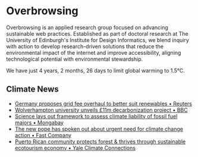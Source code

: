 # Overbrowsing

Overbrowsing is an applied research group focused on advancing sustainable web practices. Established as part of doctoral research at The University of Edinburgh's Institute for Design Informatics, we blend inquiry with action to develop research-driven solutions that reduce the environmental impact of the internet and improve accessibility, aligning technological potential with environmental stewardship.

<!-- clock-time -->
We have just 4 years, 2 months, 26 days to limit global warming to 1.5°C.
<!-- /clock-time -->

## Climate News
<!-- clock-news -->
- [Germany proposes grid fee overhaul to better suit renewables • Reuters](https://www.reuters.com/sustainability/boards-policy-regulation/germany-proposes-grid-fee-overhaul-better-suit-renewables-2025-05-12/ )
- [Wolverhampton university unveils £11m decarbonization project • BBC](https://www.bbc.com/news/articles/cj93ny93meno )
- [Science lays out framework to assess climate liability of fossil fuel majors • Mongabay](https://news.mongabay.com/2025/05/science-lays-out-framework-to-assess-climate-liability-of-fossil-fuel-majors/ )
- [The new pope has spoken out about urgent need for climate change action • Fast Company](https://www.fastcompany.com/91331254/the-new-pope-leo-xiv-has-spoken-out-about-urgent-need-for-climate-change-action )
- [Puerto Rican community protects forest & thrives through sustainable ecotourism economy • Yale Climate Connections](https://yaleclimateconnections.org/2025/05/a-puerto-rican-community-decides-preserve-its-forest-now-it-makes-money-thanks-to-ecotourism/ )
<!-- /clock-news -->
